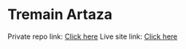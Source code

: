 # Tremain Artaza
Private repo link: [Click here](https://github.com/programming-hero-web-course-4/independent-service-provider-hasibulislam999)
Live site link: [Click here]()
